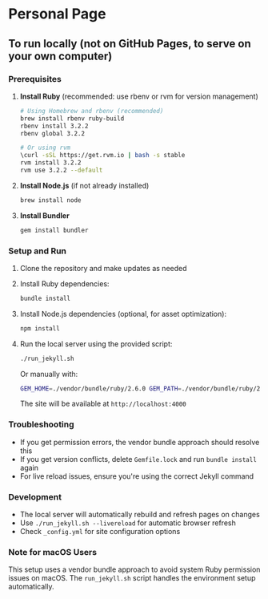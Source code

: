 # Personal Page

## To run locally (not on GitHub Pages, to serve on your own computer)

### Prerequisites

1. **Install Ruby** (recommended: use rbenv or rvm for version management)
   ```bash
   # Using Homebrew and rbenv (recommended)
   brew install rbenv ruby-build
   rbenv install 3.2.2
   rbenv global 3.2.2
   
   # Or using rvm
   \curl -sSL https://get.rvm.io | bash -s stable
   rvm install 3.2.2
   rvm use 3.2.2 --default
   ```

2. **Install Node.js** (if not already installed)
   ```bash
   brew install node
   ```

3. **Install Bundler**
   ```bash
   gem install bundler
   ```

### Setup and Run

1. Clone the repository and make updates as needed
2. Install Ruby dependencies:
   ```bash
   bundle install
   ```
3. Install Node.js dependencies (optional, for asset optimization):
   ```bash
   npm install
   ```
4. Run the local server using the provided script:
   ```bash
   ./run_jekyll.sh
   ```
   Or manually with:
   ```bash
   GEM_HOME=./vendor/bundle/ruby/2.6.0 GEM_PATH=./vendor/bundle/ruby/2.6.0 ./vendor/bundle/ruby/2.6.0/bin/jekyll serve
   ```
   
   The site will be available at `http://localhost:4000`

### Troubleshooting

- If you get permission errors, the vendor bundle approach should resolve this
- If you get version conflicts, delete `Gemfile.lock` and run `bundle install` again
- For live reload issues, ensure you're using the correct Jekyll command

### Development

- The local server will automatically rebuild and refresh pages on changes
- Use `./run_jekyll.sh --livereload` for automatic browser refresh
- Check `_config.yml` for site configuration options

### Note for macOS Users

This setup uses a vendor bundle approach to avoid system Ruby permission issues on macOS. The `run_jekyll.sh` script handles the environment setup automatically.
